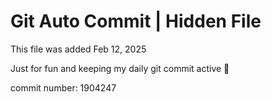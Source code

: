 # Git Auto Commit | Hidden File

This file was added Feb 12, 2025

Just for fun and keeping my daily git commit active 🤪

commit number: 1904247
